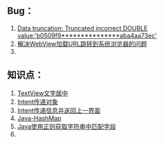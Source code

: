 ## Bug：

1. [Data truncation: Truncated incorrect DOUBLE  value:'b0509f9\*\*\*\*\*\*\*\*\*\*\*\*\*\*\*aba4aa73ec'](https://blog.csdn.net/id19870510/article/details/6259472)
2. [解决WebView加载URL跳转到系统浏览器的问题](https://blog.csdn.net/yy1300326388/article/details/43965493)
3. 



## 知识点：

1. [TextView文字居中](https://blog.csdn.net/dearbaba_8520/article/details/80688460)
2. [Intent传递对象](https://blog.csdn.net/weixin_37418246/article/details/80739882)
3. [Intent传递信息并返回上一界面](https://www.cnblogs.com/gzyx/p/11509676.html)
4. [Java-HashMap](https://yikun.github.io/2015/04/01/Java-HashMap工作原理及实现/)
5. [Java使用正则获取字符串中匹配字段](https://juejin.im/post/5b8e47b56fb9a019ca2e8d5a)
6. 

